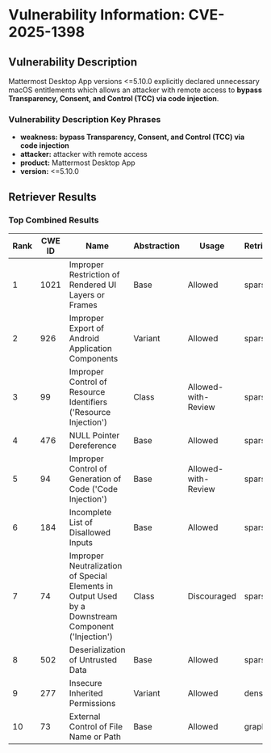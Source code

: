 # Vulnerability Information: CVE-2025-1398

## Vulnerability Description
Mattermost Desktop App versions <=5.10.0 explicitly declared unnecessary macOS entitlements which allows an attacker with remote access to **bypass Transparency, Consent, and Control (TCC) via code injection**.

### Vulnerability Description Key Phrases
- **weakness:** **bypass Transparency, Consent, and Control (TCC) via code injection**
- **attacker:** attacker with remote access
- **product:** Mattermost Desktop App
- **version:** <=5.10.0

## Retriever Results

### Top Combined Results

| Rank | CWE ID | Name | Abstraction | Usage  | Retrievers | Individual Scores |
|------|--------|------|-------------|-------|------------|-------------------|
| 1 | 1021 | Improper Restriction of Rendered UI Layers or Frames | Base | Allowed | sparse | 0.137 |
| 2 | 926 | Improper Export of Android Application Components | Variant | Allowed | sparse | 0.129 |
| 3 | 99 | Improper Control of Resource Identifiers ('Resource Injection') | Class | Allowed-with-Review | sparse | 0.128 |
| 4 | 476 | NULL Pointer Dereference | Base | Allowed | sparse | 0.128 |
| 5 | 94 | Improper Control of Generation of Code ('Code Injection') | Base | Allowed-with-Review | sparse | 0.127 |
| 6 | 184 | Incomplete List of Disallowed Inputs | Base | Allowed | sparse | 0.126 |
| 7 | 74 | Improper Neutralization of Special Elements in Output Used by a Downstream Component ('Injection') | Class | Discouraged | sparse | 0.126 |
| 8 | 502 | Deserialization of Untrusted Data | Base | Allowed | sparse | 0.124 |
| 9 | 277 | Insecure Inherited Permissions | Variant | Allowed | dense | 0.571 |
| 10 | 73 | External Control of File Name or Path | Base | Allowed | graph | 0.002 |

